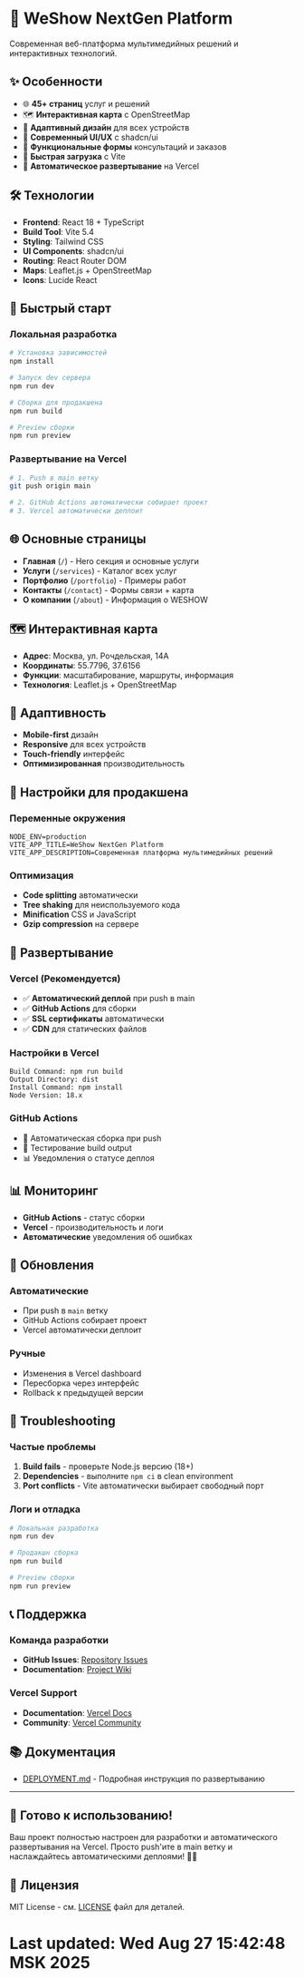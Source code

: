 # 🚀 WeShow NextGen Platform

Современная веб-платформа мультимедийных решений и интерактивных технологий.

## ✨ Особенности

- 🌐 **45+ страниц** услуг и решений
- 🗺️ **Интерактивная карта** с OpenStreetMap
- 📱 **Адаптивный дизайн** для всех устройств
- 🎨 **Современный UI/UX** с shadcn/ui
- 📝 **Функциональные формы** консультаций и заказов
- 🚀 **Быстрая загрузка** с Vite
- 🔄 **Автоматическое развертывание** на Vercel

## 🛠️ Технологии

- **Frontend**: React 18 + TypeScript
- **Build Tool**: Vite 5.4
- **Styling**: Tailwind CSS
- **UI Components**: shadcn/ui
- **Routing**: React Router DOM
- **Maps**: Leaflet.js + OpenStreetMap
- **Icons**: Lucide React

## 🚀 Быстрый старт

### Локальная разработка
```bash
# Установка зависимостей
npm install

# Запуск dev сервера
npm run dev

# Сборка для продакшена
npm run build

# Preview сборки
npm run preview
```

### Развертывание на Vercel
```bash
# 1. Push в main ветку
git push origin main

# 2. GitHub Actions автоматически собирает проект
# 3. Vercel автоматически деплоит
```

## 🌐 Основные страницы

- **Главная** (`/`) - Hero секция и основные услуги
- **Услуги** (`/services`) - Каталог всех услуг
- **Портфолио** (`/portfolio`) - Примеры работ
- **Контакты** (`/contact`) - Формы связи + карта
- **О компании** (`/about`) - Информация о WESHOW

## 🗺️ Интерактивная карта

- **Адрес**: Москва, ул. Рочдельская, 14А
- **Координаты**: 55.7796, 37.6156
- **Функции**: масштабирование, маршруты, информация
- **Технология**: Leaflet.js + OpenStreetMap

## 📱 Адаптивность

- **Mobile-first** дизайн
- **Responsive** для всех устройств
- **Touch-friendly** интерфейс
- **Оптимизированная** производительность

## 🔧 Настройки для продакшена

### Переменные окружения
```env
NODE_ENV=production
VITE_APP_TITLE=WeShow NextGen Platform
VITE_APP_DESCRIPTION=Современная платформа мультимедийных решений
```

### Оптимизация
- **Code splitting** автоматически
- **Tree shaking** для неиспользуемого кода
- **Minification** CSS и JavaScript
- **Gzip compression** на сервере

## 🚀 Развертывание

### Vercel (Рекомендуется)
- ✅ **Автоматический деплой** при push в main
- ✅ **GitHub Actions** для сборки
- ✅ **SSL сертификаты** автоматически
- ✅ **CDN** для статических файлов

### Настройки в Vercel
```
Build Command: npm run build
Output Directory: dist
Install Command: npm install
Node Version: 18.x
```

### GitHub Actions
- 🔄 Автоматическая сборка при push
- 🧪 Тестирование build output
- 📊 Уведомления о статусе деплоя

## 📊 Мониторинг

- **GitHub Actions** - статус сборки
- **Vercel** - производительность и логи
- **Автоматические** уведомления об ошибках

## 🔄 Обновления

### Автоматические
- При push в `main` ветку
- GitHub Actions собирает проект
- Vercel автоматически деплоит

### Ручные
- Изменения в Vercel dashboard
- Пересборка через интерфейс
- Rollback к предыдущей версии

## 🚨 Troubleshooting

### Частые проблемы
1. **Build fails** - проверьте Node.js версию (18+)
2. **Dependencies** - выполните `npm ci` в clean environment
3. **Port conflicts** - Vite автоматически выбирает свободный порт

### Логи и отладка
```bash
# Локальная разработка
npm run dev

# Продакшн сборка
npm run build

# Preview сборки
npm run preview
```

## 📞 Поддержка

### Команда разработки
- **GitHub Issues**: [Repository Issues](https://github.com/slider460/weshow-nextgen-platform/issues)
- **Documentation**: [Project Wiki](https://github.com/slider460/weshow-nextgen-platform/wiki)

### Vercel Support
- **Documentation**: [Vercel Docs](https://vercel.com/docs)
- **Community**: [Vercel Community](https://github.com/vercel/vercel/discussions)

## 📚 Документация

- [DEPLOYMENT.md](./DEPLOYMENT.md) - Подробная инструкция по развертыванию

---

## 🎉 Готово к использованию!

Ваш проект полностью настроен для разработки и автоматического развертывания на Vercel. Просто push'ите в main ветку и наслаждайтесь автоматическими деплоями! 🚀✨

## 📄 Лицензия

MIT License - см. [LICENSE](LICENSE) файл для деталей.
# Last updated: Wed Aug 27 15:42:48 MSK 2025
